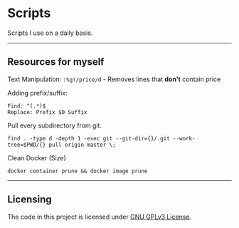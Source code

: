 # Scripts

Scripts I use on a daily basis.

---

## Resources for myself

Text Manipulation: 
`:%g!/price/d` - Removes lines that **don't** contain price

Adding prefix/suffix: 
```
Find: ^(.*)$
Replace: Prefix $0 Suffix
```

Pull every subdirectory from git.
```
find . -type d -depth 1 -exec git --git-dir={}/.git --work-tree=$PWD/{} pull origin master \;
```

Clean Docker (Size)
```
docker container prune && docker image prune
```

---

## Licensing

The code in this project is licensed under [GNU GPLv3 License](https://choosealicense.com/licenses/gpl-3.0/).